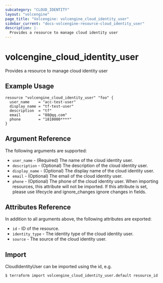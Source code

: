 ```yaml
---
subcategory: "CLOUD_IDENTITY"
layout: "volcengine"
page_title: "Volcengine: volcengine_cloud_identity_user"
sidebar_current: "docs-volcengine-resource-cloud_identity_user"
description: |-
  Provides a resource to manage cloud identity user
---
```

# volcengine_cloud_identity_user
Provides a resource to manage cloud identity user
## Example Usage
```hcl
resource "volcengine_cloud_identity_user" "foo" {
  user_name    = "acc-test-user"
  display_name = "tf-test-user"
  description  = "tf"
  email        = "88@qq.com"
  phone        = "1810000****"
}
```
## Argument Reference
The following arguments are supported:
* `user_name` - (Required) The name of the cloud identity user.
* `description` - (Optional) The description of the cloud identity user.
* `display_name` - (Optional) The display name of the cloud identity user.
* `email` - (Optional) The email of the cloud identity user.
* `phone` - (Optional) The phone of the cloud identity user. When importing resources, this attribute will not be imported. If this attribute is set, please use lifecycle and ignore_changes ignore changes in fields.

## Attributes Reference
In addition to all arguments above, the following attributes are exported:
* `id` - ID of the resource.
* `identity_type` - The identity type of the cloud identity user.
* `source` - The source of the cloud identity user.


## Import
CloudIdentityUser can be imported using the id, e.g.
```
$ terraform import volcengine_cloud_identity_user.default resource_id
```

